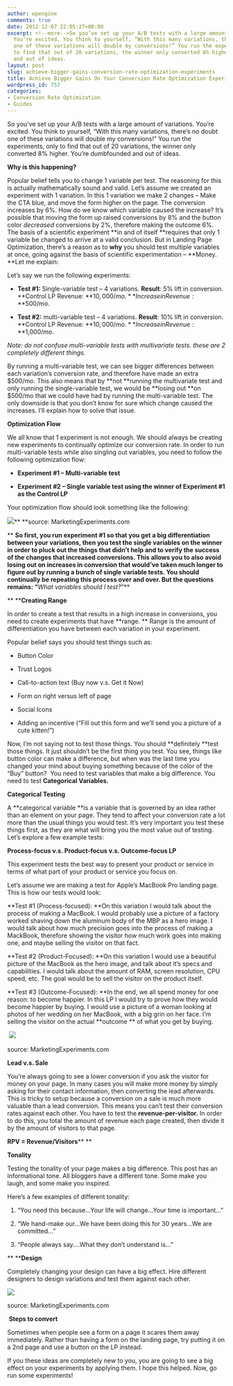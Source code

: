```yaml
---
author: wpengine
comments: true
date: 2012-12-07 22:05:27+00:00
excerpt: <!--more-->So you’ve set up your A/B tests with a large amount of variations.
  You’re excited. You think to yourself, “With this many variations, there’s no doubt
  one of these variations will double my conversions!” You run the experiments, only
  to find that out of 20 variations, the winner only converted 8% higher. You’re dumbfounded
  and out of ideas.
layout: post
slug: achieve-bigger-gains-conversion-rate-optimization-experiments
title: Achieve Bigger Gains On Your Conversion Rate Optimization Experiments
wordpress_id: 757
categories:
- Conversion Rate Optimization
- Guides
---
```


<!-- more -->So you’ve set up your A/B tests with a large amount of variations. You’re excited. You think to yourself, “With this many variations, there’s no doubt one of these variations will double my conversions!” You run the experiments, only to find that out of 20 variations, the winner only converted 8% higher. You’re dumbfounded and out of ideas.

**Why is this happening?**

Popular belief tells you to change 1 variable per test. The reasoning for this is actually mathematically sound and valid. Let’s assume we created an experiment with 1 variation. In this 1 variation we make 2 changes – Make the CTA blue, and move the form higher on the page. The conversion increases by 6%. How do we know which variable caused the increase? It’s possible that moving the form up raised conversions by 8% and the button color _decreased_ conversions by 2%, therefore making the outcome 6%. The basis of a scientific experiment **in and of itself **requires that only 1 variable be changed to arrive at a valid conclusion. But in Landing Page Optimization, there’s a reason as to **why** you should test multiple variables at once, going against the basis of scientific experimentation – **Money. **Let me explain:

Let’s say we run the following experiments:



	
  * **Test #1:** Single-variable test – 4 variations. **Result**: 5% lift in conversion. **Control LP Revenue: **$10,000/mo.  **Increase in Revenue: **$500/mo.

	
  * **Test #2:** multi-variable test – 4 variations. **Result**: 10% lift in conversion. **Control LP Revenue: **$10,000/mo.  **Increase in Revenue: **$1,000/mo.


_Note: do not confuse multi-variable tests with multivariate tests. these are 2 completely different things._

By running a multi-variable test, we can see bigger differences between each variation’s conversion rate, and therefore have made an extra $500/mo. This also means that by **not **running the multivariate test and only running the single-variable test, we would be **losing out **on $500/mo that we could have had by running the multi-variable test. The only downside is that you don’t know for sure which change caused the increases. I’ll explain how to solve that issue.

**Optimization Flow**

We all know that 1 experiment is not enough. We should always be creating new experiments to continually optimize our conversion rate. In order to run multi-variable tests while also singling out variables, you need to follow the following optimization flow:



	
  * **Experiment #1 – Multi-variable test**

	
  * **Experiment #2 – Single variable test using the winner of Experiment #1 as the Control LP**




Your optimization flow should look something like the following:




**[![](http://convertify.wpengine.com/wp-content/uploads/2012/12/experiment-flow.png)](http://convertify.wpengine.com/wp-content/uploads/2012/12/experiment-flow.png)**** **source: MarketingExperiments.com


** **So first, you run experiment #1 so that you get a big differentiation between your variations, then you test the single variables on the winner in order to pluck out the things that didn’t help and to verify the success of the changes that increased conversions. This allows you to also avoid losing out on increases in conversion that would’ve taken much longer to figure out by running a bunch of single variable tests. You should continually be repeating this process over and over. But the questions remains: “**_What variables should I test?_”**

** ****Creating Range**

In order to create a test that results in a high increase in conversions, you need to create experiments that have **range. ** Range is the amount of differentiation you have between each variation in your experiment.

Popular belief says you should test things such as:



	
  * Button Color

	
  * Trust Logos

	
  * Call-to-action text (Buy now v.s. Get it Now)

	
  * Form on right versus left of page

	
  * Social Icons

	
  * Adding an incentive (“Fill out this form and we’ll send you a picture of a cute kitten!”)


Now, I’m not saying not to test those things. You should **definitely **test those things. It just shouldn’t be the first thing you test. You see, things like button color can make a difference, but when was the last time you changed your mind about buying something because of the color of the “Buy” button?  You need to test variables that make a big difference. You need to test **Categorical Variables.**

**Categorical Testing**

A **categorical variable **is a variable that is governed by an idea rather than an element on your page. They tend to affect your conversion rate a lot more than the usual things you would test. It’s very important you test these things first, as they are what will bring you the most value out of testing. Let’s explore a few example tests:

**Process-focus v.s. Product-focus v.s. Outcome-focus LP**

This experiment tests the best way to present your product or service in terms of what part of your product or service you focus on.

Let’s assume we are making a test for Apple’s MacBook Pro landing page. This is how our tests would look:

**Test #1 (Process-focused): **On this variation I would talk about the process of making a MacBook. I would probably use a picture of a factory worked shaving down the aluminum body of the MBP as a hero image. I would talk about how much precision goes into the process of making a MackBook, therefore showing the visitor how much work goes into making one, and maybe selling the visitor on that fact.

**Test #2 (Product-Focused): **On this variation I would use a beautiful picture of the MacBook as the hero image, and talk about it’s specs and capabilities. I would talk about the amount of RAM, screen resolution, CPU speed, etc. The goal would be to sell the visitor on the product itself.

**Test #3 (Outcome-Focused): **In the end, we all spend money for one reason: to become happier. In this LP I would try to prove how they would become happier by buying. I would use a picture of a woman looking at photos of her wedding on her MacBook, with a big grin on her face. I’m selling the visitor on the actual **outcome ** of what you get by buying.


 [![](http://convertify.wpengine.com/wp-content/uploads/2012/12/process-product-focus.png)](http://convertify.wpengine.com/wp-content/uploads/2012/12/process-product-focus.png)




source: MarketingExperiments.com


**Lead v.s. Sale**

You’re always going to see a lower conversion if you ask the visitor for money on your page. In many cases you will make more money by simply asking for their contact information, then converting the lead afterwards. This is tricky to setup because a conversion on a sale is much more valuable than a lead conversion. This means you can’t test their conversion rates against each other. You have to test the **revenue-per-visitor.** In order to do this, you total the amount of revenue each page created, then divide it by the amount of visitors to that page.

**RPV = Revenue/Visitors**** **

**Tonality**

Testing the tonality of your page makes a big difference. This post has an informational tone. All bloggers have a different tone. Some make you laugh, and some make you inspired.

Here’s a few examples of different tonality:



	
  1. “You need this because…Your life will change…Your time is important…”

	
  2. “We hand-make our…We have been doing this for 30 years…We are committed…”

	
  3. “People always say….What they don’t understand is…”




** ****Design**

Completely changing your design can have a big effect. Hire different designers to design variations and test them against each other. 


[![](http://convertify.wpengine.com/wp-content/uploads/2012/12/design.png)](http://convertify.wpengine.com/wp-content/uploads/2012/12/design.png)




source: MarketingExperiments.com


 **Steps to convert**

Sometimes when people see a form on a page it scares them away immediately. Rather than having a form on the landing page, try putting it on a 2nd page and use a button on the LP instead.

If you these ideas are completely new to you, you are going to see a big effect on your experiments by applying them. I hope this helped. Now, go run some experiments!


